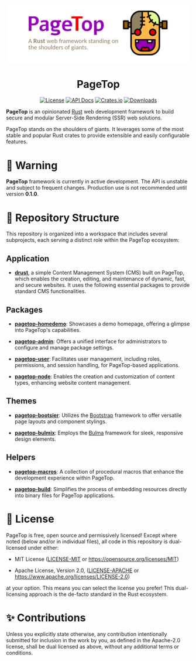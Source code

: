 <div align="center">

  <img src="https://raw.githubusercontent.com/manuelcillero/pagetop/main/static/banner.png" />

  <h1>PageTop</h1>

  [![License](https://img.shields.io/badge/license-MIT%2FApache-blue.svg?style=for-the-badge)](https://github.com/manuelcillero/pagetop#-license)
  [![API Docs](https://img.shields.io/docsrs/pagetop?label=API%20Docs&style=for-the-badge&logo=Docs.rs)](https://docs.rs/pagetop)
  [![Crates.io](https://img.shields.io/crates/v/pagetop.svg?style=for-the-badge&logo=ipfs)](https://crates.io/crates/pagetop)
  [![Downloads](https://img.shields.io/crates/d/pagetop.svg?style=for-the-badge&logo=transmission)](https://crates.io/crates/pagetop)

</div>

**PageTop** is an opinionated [Rust](https://www.rust-lang.org) web development framework to build
secure and modular Server-Side Rendering (SSR) web solutions.

PageTop stands on the shoulders of giants. It leverages some of the most stable and popular Rust
crates to provide extensible and easily configurable features.

# 🚧 Warning

**PageTop** framework is currently in active development. The API is unstable and subject to
frequent changes. Production use is not recommended until version **0.1.0**.


# 📂 Repository Structure

This repository is organized into a workspace that includes several subprojects, each serving a
distinct role within the PageTop ecosystem:

## Application

* **[drust](https://github.com/manuelcillero/pagetop/tree/main/drust)**, a simple Content Management
  System (CMS) built on PageTop, which enables the creation, editing, and maintenance of dynamic,
  fast, and secure websites. It uses the following essential packages to provide standard CMS
  functionalities.

## Packages

* **[pagetop-homedemo](https://github.com/manuelcillero/pagetop/tree/main/pagetop-homedemo)**:
  Showcases a demo homepage, offering a glimpse into PageTop's capabilities.

* **[pagetop-admin](https://github.com/manuelcillero/pagetop/tree/main/pagetop-admin)**: Offers a
  unified interface for administrators to configure and manage package settings.

* **[pagetop-user](https://github.com/manuelcillero/pagetop/tree/main/pagetop-user)**: Facilitates
  user management, including roles, permissions, and session handling, for PageTop-based
  applications.

* **[pagetop-node](https://github.com/manuelcillero/pagetop/tree/main/pagetop-node)**: Enables the
  creation and customization of content types, enhancing website content management.

## Themes

* **[pagetop-bootsier](https://github.com/manuelcillero/pagetop/tree/main/pagetop-bootsier)**:
  Utilizes the [Bootstrap](https://getbootstrap.com/) framework to offer versatile page layouts and
  component stylings.

* **[pagetop-bulmix](https://github.com/manuelcillero/pagetop/tree/main/pagetop-bulmix)**: Employs
  the [Bulma](https://bulma.io/) framework for sleek, responsive design elements.

## Helpers

* **[pagetop-macros](https://github.com/manuelcillero/pagetop/tree/main/pagetop-macros)**: A
  collection of procedural macros that enhance the development experience within PageTop.

* **[pagetop-build](https://github.com/manuelcillero/pagetop/tree/main/pagetop-build)**: Simplifies
  the process of embedding resources directly into binary files for PageTop applications.


# 📜 License

PageTop is free, open source and permissively licensed! Except where noted (below and/or in
individual files), all code in this repository is dual-licensed under either:

  * MIT License
    ([LICENSE-MIT](LICENSE-MIT) or https://opensource.org/licenses/MIT)

  * Apache License, Version 2.0,
    ([LICENSE-APACHE](LICENSE-APACHE) or https://www.apache.org/licenses/LICENSE-2.0)

at your option. This means you can select the license you prefer! This dual-licensing approach is
the de-facto standard in the Rust ecosystem.


# ✨ Contributions

Unless you explicitly state otherwise, any contribution intentionally submitted for inclusion in the
work by you, as defined in the Apache-2.0 license, shall be dual licensed as above, without any
additional terms or conditions.
